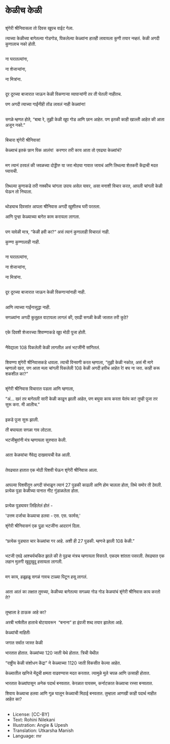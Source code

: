 # केळीच केळी

##
शृंगेरी श्रीनिवासला तो दिवस खूपच वाईट गेला. 

त्याच्या केळीच्या बागेतल्या गोडगोड, पिकलेल्या केळ्यांना हातही लावायला कुणी तयार नव्हतं. केळी अगदी कुणालाच नको होती. 

##
ना घरातल्यांना, 

ना शेजार्‍यांना, 

ना मित्रांना. 

##
दूर दूरच्या बाजारात जाऊन केळी विकणार्‍या व्यापार्‍यांनी तर ती घेतली नाहीतच. 

पण अगदी त्याच्या गाईंनीही तोंड लावलं नाही केळ्यांना! 

##
सगळे म्हणत होते, “बाबा रे, तुझी केळी खूप गोड आणि छान आहेत. पण इतकी काही खाल्ली आहेत की आता अजून नको.” 

##
बिचारा शृंगेरी श्रीनिवास! 

केळ्याचं इतकं छान पिक आलंय!  करणार तरी काय आता तो एवढ्या केळ्यांचं? 

##
मग त्यानं ठरवलं की जवळच्या दोड्डोेरु या जरा मोठ्या गावात जायचं आणि तिथल्या शेतकरी केंद्राची मदत घ्यायची. 

##
तिथल्या कुणाकडे तरी नक्कीच चांगला उपाय असेल यावर, असा मनाशी विचार करत, आपली चांगली केळी घेऊन तो निघाला. 

##
थोड्याच दिवसांत आपला श्रीनिवास अगदी खुशीतच घरी परतला. 

आणि पुन्हा केळ्याच्या बागेत काम करायला लागला. 

##
पण यावेळी मात्र, “केळी हवी का?” असं त्यानं कुणालाही विचारलं नाही. 

कुण्णा कुण्णालाही नाही. 

##
ना घरातल्यांना, 

ना शेजार्‍यांना, 

ना मित्रांना. 

##
दूर दूरच्या बाजारात जाऊन केळी विकणार्‍यांनाही नाही. 

##
आणि त्याच्या गाईंनासुद्धा नाही. 

सगळ्यांना अगदी कुतूहल वाटायला लागलं की, एवढी सगळी केळी जातात तरी कुठे? 

##
एके दिवशी शेजारच्या शिवण्णाकडे खूप मोठी पूजा होती. 

##
नैवेद्याला 108 पिकलेली केळी लागतील असं भटजींनी सांगितलं. 

##
शिवण्णा शृंगेरी श्रीनिवासकडे धावला. त्याची विनवणी करत म्हणाला, “तुझी केळी नकोत, असं मी मागे म्हणालो खरा, पण आता मला चांगली पिकलेली 108 केळी अगदी हवीच आहेत रे! बघ ना जरा. काही करू शकशील का?” 

##
शृंगेरी श्रीनिवास विचारात पडला आणि म्हणाला, 

“अं... खरं तर बागेतली सारी केळी काढून झाली आहेत, पण बघुया काय करता येतंय का! तुम्ही पूजा तर सुरू करा. मी आलोेच.” 

##
इकडे पूजा सुरू झाली. 

ती बघायला सगळा गाव लोटला. 

भटजीबुवांनी मंत्र म्हणायला सुरुवात केली. 

##
आता केळयांचा नैवेद्य दाखवायची वेळ आली. 

##
तेवढ्यात हातात एक मोठी पिशवी घेऊन शृंगेरी श्रीनिवास आला. 

##
आपल्या पिशवीतून अगदी संभाळून त्यानं 27 पुडकी काढली आणि होम चालला होता, तिथे समोर ती ठेवली. प्रत्येक पुडा केळीच्या पानात नीट गुंडाळलेला होता. 

##
प्रत्येक पुड्यावर लिहिलेलं होतं - 

'उत्तम दर्जाचा केळ्याचा हलवा - एस. एस. फार्मस्.'  

शृंगेरी श्रीनिवासनं एक पुुडा भटजींना आदरानं दिला. 

##
“प्रत्येक पुड्यात चार केळ्यांचा गर आहे. अशी ही 27 पुडकी. म्हणजे झाली 108 केळी.” 

##
भटजी एवढे आश्‍चर्यचकित झाले की ते पुढचा मंत्रच म्हणायला विसरलेे. एकदम शांतता पसरली. तेवढ्यात एक लहान मुलगी खुदूखुदू हसायला लागली. 

##
मग काय, हळूहळू सगळं गावच टाळ्या पिटून हसू लागलं. 

##
आता आलं का लक्षात तुमच्या, केळीच्या बागेतल्या सगळ्या गोड गोड केळयांचं शृंगेरी श्रीनिवास काय करतो ते? 

##
तुम्हाला हे ठाऊक आहे का? 

अरबी भाषेतील हाताचे बोटयावरून  “बनाना” हा इंग्रजी शब्द तयार झालेला आहे. 

केळ्यांची माहितीः 

जगात सर्वात जास्त केळी 

भारतात होतात. केळ्यांच्या 120 जाती येथे होतात. त्रिची येथील 

“राष्ट्रीय केळी संशोधन केंद्रा” ने केळ्याच्या 1120 जाती विकसीत केल्या आहेत. 

केळ्यातील खनिजे मेंदूची क्षमता वाढवण्यास मदत करतात. त्यामुळे मुले चपळ आणि उत्साही होतात. 

भारतात केळ्यांपासून अनेक पदार्थ बनवतात. केरळात पायसम, कर्नाटकात केळ्याचा रस्सा बनवतात.

शिवाय केळ्याचा हलवा आणि गूळ घालून केळ्याची मिठाई बनवतात.  तुम्हाला  आणखी  काही  पदार्थ माहीत आहेत का?

##
* License: [CC-BY]
* Text: Rohini Nilekani
* Illustration: Angie & Upesh
* Translation: Utkarsha Manish
* Language: mr
